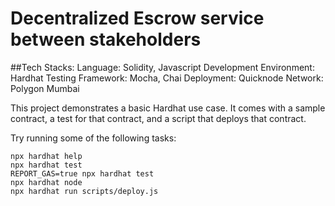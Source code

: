 # Decentralized Escrow service between stakeholders

##Tech Stacks:
Language: Solidity, Javascript
Development Environment: Hardhat
Testing Framework: Mocha, Chai
Deployment: Quicknode
Network: Polygon Mumbai

This project demonstrates a basic Hardhat use case. It comes with a sample contract, a test for that contract, and a script that deploys that contract.

Try running some of the following tasks:

```shell
npx hardhat help
npx hardhat test
REPORT_GAS=true npx hardhat test
npx hardhat node
npx hardhat run scripts/deploy.js
```
